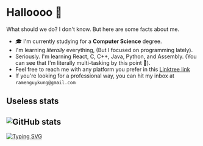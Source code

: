 # Halloooo 👋

What should we do? I don't know. But here are some facts about me.

- 🎓 I'm currently studying for a **Computer Science** degree.
- I'm learning *literally* everything, (But I focused on programming lately).
- Seriously. I'm learning React, C, C++, Java, Python, and Assembly. (You can see that I'm literally multi-tasking by this point 👀).
- Feel free to reach me with any platform you prefer in this [Linktree link](https://linktr.ee/ramenguykung)
- If you're looking for a professional way, you can hit my inbox at `ramenguykung@gmail.com`

## Useless stats
![GitHub stats](https://github-readme-stats-teal-pi-20.vercel.app/api?username=ramenguykung&theme=radical)
---
[![Typing SVG](https://readme-typing-svg.demolab.com?font=Fira+Code&weight=700&pause=1000&width=435&lines=Is+anyone+here%3F)](https://git.io/typing-svg)
